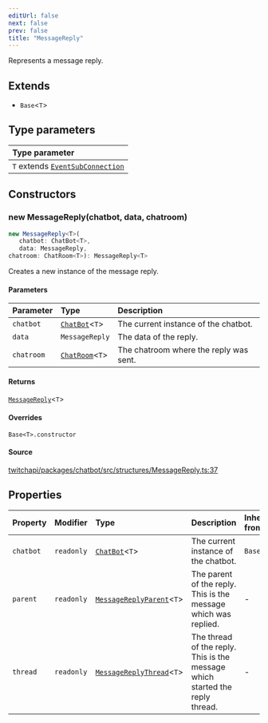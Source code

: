 ```yaml
---
editUrl: false
next: false
prev: false
title: "MessageReply"
---
```


Represents a message reply.

## Extends

- `Base`\<`T`\>

## Type parameters

| Type parameter |
| :------ |
| `T` extends [`EventSubConnection`](/api/chatbot/enumerations/eventsubconnection/) |

## Constructors

### new MessageReply(chatbot, data, chatroom)

```ts
new MessageReply<T>(
   chatbot: ChatBot<T>, 
   data: MessageReply, 
chatroom: ChatRoom<T>): MessageReply<T>
```

Creates a new instance of the message reply.

#### Parameters

| Parameter | Type | Description |
| :------ | :------ | :------ |
| `chatbot` | [`ChatBot`](/api/chatbot/classes/chatbot/)\<`T`\> | The current instance of the chatbot. |
| `data` | `MessageReply` | The data of the reply. |
| `chatroom` | [`ChatRoom`](/api/chatbot/classes/chatroom/)\<`T`\> | The chatroom where the reply was sent. |

#### Returns

[`MessageReply`](/api/chatbot/classes/messagereply/)\<`T`\>

#### Overrides

`Base<T>.constructor`

#### Source

[twitchapi/packages/chatbot/src/structures/MessageReply.ts:37](https://github.com/pablornc/twitchapi//blob/3baa008ac8be1133cbb9253985d5d4cd48b4e780/packages/chatbot/src/structures/MessageReply.ts#L37)

## Properties

| Property | Modifier | Type | Description | Inherited from |
| :------ | :------ | :------ | :------ | :------ |
| `chatbot` | `readonly` | [`ChatBot`](/api/chatbot/classes/chatbot/)\<`T`\> | The current instance of the chatbot. | `Base.chatbot` |
| `parent` | `readonly` | [`MessageReplyParent`](/api/chatbot/classes/messagereplyparent/)\<`T`\> | The parent of the reply. This is the message which was replied. | - |
| `thread` | `readonly` | [`MessageReplyThread`](/api/chatbot/classes/messagereplythread/)\<`T`\> | The thread of the reply. This is the message which started the reply thread. | - |
